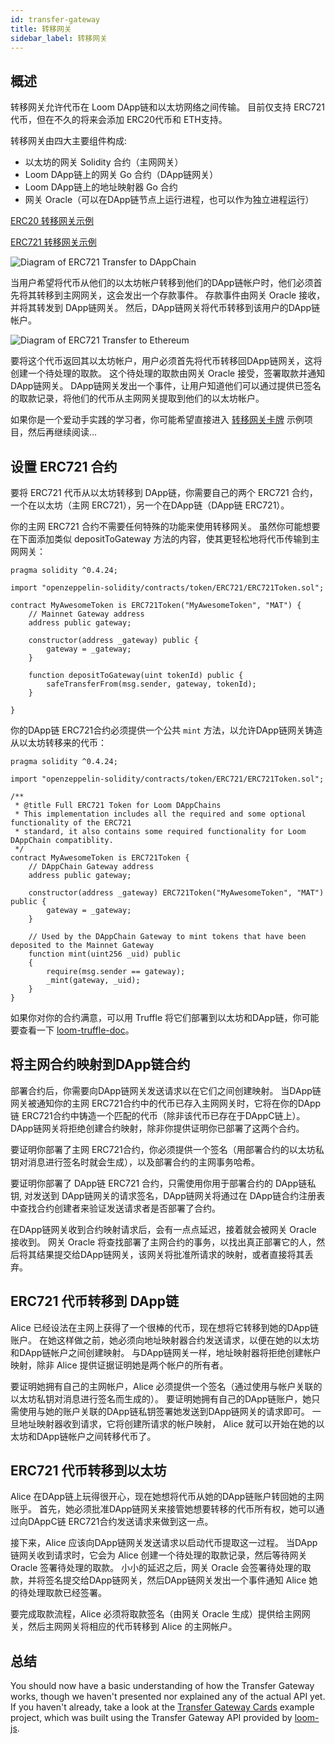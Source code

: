 ```yaml
---
id: transfer-gateway
title: 转移网关
sidebar_label: 转移网关
---
```

## 概述

转移网关允许代币在 Loom DApp链和以太坊网络之间传输。 目前仅支持 ERC721代币，但在不久的将来会添加 ERC20代币和 ETH支持。

转移网关由四大主要组件构成:

- 以太坊的网关 Solidity 合约（主网网关）
- Loom DApp链上的网关 Go 合约（DApp链网关）
- Loom DApp链上的地址映射器 Go 合约
- 网关 Oracle（可以在DApp链节点上运行进程，也可以作为独立进程运行）

[ERC20 转移网关示例](https://github.com/loomnetwork/token-gateway-example)

[ERC721 转移网关示例](https://github.com/loomnetwork/cards-gateway-example)

![Diagram of ERC721 Transfer to DAppChain](/developers/img/transfer-gateway-erc721-to-dappchain.png)

当用户希望将代币从他们的以太坊帐户转移到他们的DApp链帐户时，他们必须首先将其转移到主网网关，这会发出一个存款事件。 存款事件由网关 Oracle 接收，并将其转发到 DApp链网关。 然后，DApp链网关将代币转移到该用户的DApp链帐户。

![Diagram of ERC721 Transfer to Ethereum](/developers/img/transfer-gateway-erc721-to-ethereum.png)

要将这个代币返回其以太坊帐户，用户必须首先将代币转移回DApp链网关，这将创建一个待处理的取款。 这个待处理的取款由网关 Oracle 接受，签署取款并通知DApp链网关。 DApp链网关发出一个事件，让用户知道他们可以通过提供已签名的取款记录，将他们的代币从主网网关提取到他们的以太坊帐户。

如果你是一个爱动手实践的学习者，你可能希望直接进入 [转移网关卡牌](https://github.com/loomnetwork/cards-gateway-example) 示例项目，然后再继续阅读...

## 设置 ERC721 合约

要将 ERC721 代币从以太坊转移到 DApp链，你需要自己的两个 ERC721 合约，一个在以太坊（主网 ERC721），另一个在DApp链（DApp链 ERC721）。

你的主网 ERC721 合约不需要任何特殊的功能来使用转移网关。 虽然你可能想要在下面添加类似 depositToGateway 方法的内容，使其更轻松地将代币传输到主网网关：

```solidity
pragma solidity ^0.4.24;

import "openzeppelin-solidity/contracts/token/ERC721/ERC721Token.sol";

contract MyAwesomeToken is ERC721Token("MyAwesomeToken", "MAT") {
    // Mainnet Gateway address
    address public gateway;

    constructor(address _gateway) public {
        gateway = _gateway;
    }

    function depositToGateway(uint tokenId) public {
        safeTransferFrom(msg.sender, gateway, tokenId);
    }

}
```

你的DApp链 ERC721合约必须提供一个公共 `mint` 方法，以允许DApp链网关铸造从以太坊转移来的代币：

```solidity
pragma solidity ^0.4.24;

import "openzeppelin-solidity/contracts/token/ERC721/ERC721Token.sol";

/**
 * @title Full ERC721 Token for Loom DAppChains
 * This implementation includes all the required and some optional functionality of the ERC721
 * standard, it also contains some required functionality for Loom DAppChain compatiblity.
 */
contract MyAwesomeToken is ERC721Token {
    // DAppChain Gateway address
    address public gateway;

    constructor(address _gateway) ERC721Token("MyAwesomeToken", "MAT") public {
        gateway = _gateway;
    }

    // Used by the DAppChain Gateway to mint tokens that have been deposited to the Mainnet Gateway
    function mint(uint256 _uid) public
    {
        require(msg.sender == gateway);
        _mint(gateway, _uid);
    }
}
```

如果你对你的合约满意，可以用 Truffle 将它们部署到以太坊和DApp链，你可能要查看一下 [loom-truffle-doc](web3js-loom-provider-truffle.html)。

## 将主网合约映射到DApp链合约

部署合约后，你需要向DApp链网关发送请求以在它们之间创建映射。 当DApp链网关被通知你的主网 ERC721合约中的代币已存入主网网关时，它将在你的DApp链 ERC721合约中铸造一个匹配的代币（除非该代币已存在于DAppC链上）。 DApp链网关将拒绝创建合约映射，除非你提供证明你已部署了这两个合约。

要证明你部署了主网 ERC721合约，你必须提供一个签名（用部署合约的以太坊私钥对消息进行签名时就会生成），以及部署合约的主网事务哈希。

要证明你部署了 DApp链 ERC721 合约，只需使用你用于部署合约的 DApp链私钥, 对发送到 DApp链网关的请求签名，DApp链网关将通过在 DApp链合约注册表中查找合约创建者来验证发送请求者是否部署了合约。

在DApp链网关收到合约映射请求后，会有一点点延迟，接着就会被网关 Oracle 接收到。 网关 Oracle 将查找部署了主网合约的事务，以找出真正部署它的人，然后将其结果提交给DApp链网关，该网关将批准所请求的映射，或者直接将其丢弃。

## ERC721 代币转移到 DApp链

Alice 已经设法在主网上获得了一个很棒的代币，现在想将它转移到她的DApp链账户。 在她这样做之前，她必须向地址映射器合约发送请求，以便在她的以太坊和DApp链帐户之间创建映射。 与DApp链网关一样，地址映射器将拒绝创建帐户映射，除非 Alice 提供证据证明她是两个帐户的所有者。

要证明她拥有自己的主网帐户，Alice 必须提供一个签名（通过使用与帐户关联的以太坊私钥对消息进行签名而生成的）。 要证明她拥有自己的DApp链账户，她只需使用与她的账户关联的DApp链私钥签署她发送到DApp链网关的请求即可。 一旦地址映射器收到请求，它将创建所请求的帐户映射， Alice 就可以开始在她的以太坊和DApp链帐户之间转移代币了。

## ERC721 代币转移到以太坊

Alice 在DApp链上玩得很开心，现在她想将代币从她的DApp链账户转回她的主网账乎。 首先，她必须批准DApp链网关来接管她想要转移的代币所有权，她可以通过向DAppC链 ERC721合约发送请求来做到这一点。

接下来，Alice 应该向DApp链网关发送请求以启动代币提取这一过程。 当DApp链网关收到请求时，它会为 Alice 创建一个待处理的取款记录，然后等待网关 Oracle 签署待处理的取款。 小小的延迟之后，网关 Oracle 会签署待处理的取款，并将签名提交给DApp链网关，然后DApp链网关发出一个事件通知 Alice 她的待处理取款已经签署。

要完成取款流程，Alice 必须将取款签名（由网关 Oracle 生成）提供给主网网关，然后主网网关将相应的代币转移到 Alice 的主网帐户。

## 总结

You should now have a basic understanding of how the Transfer Gateway works, though we haven't presented nor explained any of the actual API yet. If you haven't already, take a look at the [Transfer Gateway Cards](https://github.com/loomnetwork/cards-gateway-example) example project, which was built using the Transfer Gateway API provided by [loom-js](https://github.com/loomnetwork/loom-js).